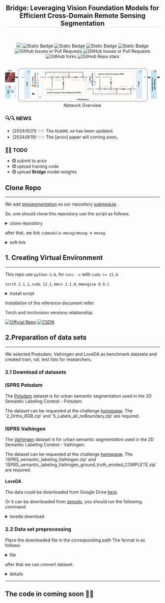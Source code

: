 <div align="center">

<h2 style="border-bottom: 1px solid lightgray;">
Bridge: Leveraging Vision Foundation Models for Efficient Cross-Domain
Remote Sensing Segmentation
</h2>

<div style="display: flex; align-items: center; justify-content: center;">
<p align="center">
  <br align="center">
    <a href='#'><img src='http://img.shields.io/badge/Paper-arxiv.xxx.xxx-B31B1B.svg?logo=arXiv&logoColor=B31B1B'></a>
    <img alt="Static Badge" src="https://img.shields.io/badge/python-v3.8-green?logo=python">
    <img alt="Static Badge" src="https://img.shields.io/badge/torch-v2.1.2-B31B1B?logo=pytorch">
    <img alt="Static Badge" src="https://img.shields.io/badge/mmengine-v0.9.1-blue">
    <img alt="Static Badge" src="https://img.shields.io/badge/torchvision-v0.16.2-B31B1B?logo=pytorch">
    </br>
    <img alt="GitHub Issues or Pull Requests" src="https://img.shields.io/github/issues/woldier/pro-sfda">
    <img alt="GitHub Issues or Pull Requests" src="https://img.shields.io/github/issues-closed/woldier/pro-sfda?color=ab7df8">
    <img alt="GitHub forks" src="https://img.shields.io/github/forks/woldier/pro-sfda?style=flat&color=red">
    <img alt="GitHub Repo stars" src="https://img.shields.io/github/stars/woldier/pro-sfda?style=flat&color=af2626">
</p>
</div>
<br/>
<img src="figs/overview.png" alt="Bridge" style="max-width: 100%; height: auto;"/>
<div style="display: flex; align-items: center; justify-content: center;"> Network Overview </div>

</div>


### 🔍️🔍️ NEWS


- [2024/9/21] ✨✨  The `README.md` has been updated.
- [2024/9/19] ✨✨ The [arxiv] paper will coming soon。


### 📄📄 TODO


- ❎ submit to arxiv
- ❎ upload training code
- ❎ upload **Bridge** model weights



## Clone Repo

---
We add [mmsegmentation](https://github.com/open-mmlab/mmsegmentation) as our repository 
[submodule](https://git-scm.com/book/en/v2/Git-Tools-Submodules) .

So, one should clone this repository use the script as follows:

<details>
<summary>clone repository</summary>

```shell
git clone --recurse-submodules https://github.com/woldier/Bridge


```
> ### Tips
> If one already cloned the project and forgot --recurse-submodules,
> 
> ```shell
>  # cloned the project and forgot clone submodules 🥲🥲
>  git clone https://github.com/woldier/Bridge 
> 
>  # initialize and update each submodule in the repository 🥰🥰
>  git submodule update --init
>  ```
> 

</details>


after that, we link `submodule-mmseg/mmseg` $\to$ `mmseg`:

<details>
<summary>soft link</summary>

```shell
ln -s submodule-mmseg/mmseg mmseg
```
</details>


## 1. Creating Virtual Environment

---

This repo use `python-3.8`, for `nvcc -v` with `cuda >= 11.6`.

`torch 2.1.1`, `cuda 12.1`, `mmcv 2.1.0`, `mmengine 0.9.1`

<details>
<summary>Install script</summary>


```shell
conda create -n  peft-mmpretrain  python==3.8 -y
conda activate peft-mmpretrain


pip install torch==2.1.2+cu121  torchvision==0.16.2+cu121 -f https://download.pytorch.org/whl/torch_stable.html
# for CN user use follow script
pip install torch==2.1.2+cu121  torchvision==0.16.2+cu121 -f https://mirrors.aliyun.com/pytorch-wheels/cu121/  

pip install mmcv==2.1.0 mmengine==0.9.1 -f https://download.openmmlab.com/mmcv/dist/cu121/torch2.1/index.html

pip install -r submodule-mmseg/requirements/runtime.txt
```
</details>

Installation of the reference document refer:

Torch and torchvision versions relationship.

[![Official Repo](https://img.shields.io/badge/Pytorch-vision_refer-EE4C2C?logo=pytorch)](https://github.com/pytorch/vision#installation)
[![CSDN](https://img.shields.io/badge/CSDN-vision_refer-FC5531?logo=csdn)](https://blog.csdn.net/shiwanghualuo/article/details/122860521)


## 2.Preparation of data sets

---
We selected Postsdam, Vaihingen and LoveDA as benchmark datasets and created train, val, test lists for researchers.

### 2.1 Download of datasets

### ISPRS Potsdam

The [Potsdam](https://www2.isprs.org/commissions/comm2/wg4/benchmark/2d-sem-label-potsdam/)
dataset is for urban semantic segmentation used in the 2D Semantic Labeling Contest - Potsdam.

The dataset can be requested at the challenge [homepage](https://www2.isprs.org/commissions/comm2/wg4/benchmark/data-request-form/).
The '2_Ortho_RGB.zip' and '5_Labels_all_noBoundary.zip' are required.



### ISPRS Vaihingen


The [Vaihingen](https://www2.isprs.org/commissions/comm2/wg4/benchmark/2d-sem-label-vaihingen/)
dataset is for urban semantic segmentation used in the 2D Semantic Labeling Contest - Vaihingen.

The dataset can be requested at the challenge [homepage](https://www2.isprs.org/commissions/comm2/wg4/benchmark/data-request-form/).
The 'ISPRS_semantic_labeling_Vaihingen.zip' and 'ISPRS_semantic_labeling_Vaihingen_ground_truth_eroded_COMPLETE.zip' are required.



#### LoveDA

The data could be downloaded from Google Drive [here](https://drive.google.com/drive/folders/1ibYV0qwn4yuuh068Rnc-w4tPi0U0c-ti?usp=sharing).

Or it can be downloaded from [zenodo](https://zenodo.org/record/5706578#.YZvN7SYRXdF), you should run the following command:

<details>
<summary> loveda download</summary>

```shell

cd /{your_project_base_path}/Bridge/data/LoveDA

# Download Train.zip
wget https://zenodo.org/record/5706578/files/Train.zip
# Download Val.zip
wget https://zenodo.org/record/5706578/files/Val.zip
# Download Test.zip
wget https://zenodo.org/record/5706578/files/Test.zip
```
</details>


### 2.2 Data set preprocessing
Place the downloaded file in the corresponding path
The format is as follows:

<details>
<summary>file</summary>

```text
Bridge/
├── data/
│   ├── LoveDA/
│   │   ├── Test.zip
│   │   ├── Train.zip
│   │   └── Val.zip
├── ├── Potsdam_RGB_DA/
│   │   ├── 2_Ortho_RGB.zip
│   │   └── 5_Labels_all_noBoundary.zip
├── ├── Vaihingen_IRRG_DA/
│   │   ├── ISPRS_semantic_labeling_Vaihingen.zip
│   │   └── ISPRS_semantic_labeling_Vaihingen_ground_truth_eroded_COMPLETE.zip
```

</details>


after that we can convert dataset:

<details>
<summary>details</summary>

- Potsdam
```shell
python tools/convert_datasets/potsdam.py data/Potsdam_IRRG/ --clip_size 512 --stride_size 512
python tools/convert_datasets/potsdam.py data/Potsdam_RGB/ --clip_size 512 --stride_size 512
```
- Vaihingen
```shell
python tools/convert_datasets/vaihingen.py data/Vaihingen_IRRG/ --clip_size 512 --stride_size 256
```
</details>



---
## The code in coming soon 🤗🤗